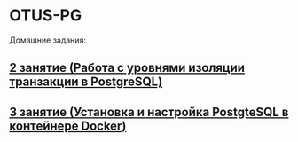 # OTUS-PG

Домашние задания:
## [2 занятие (Работа с уровнями изоляции транзакции в PostgreSQL)](homework_lesson2/report.md)
## [3 занятие (Установка и настройка PostgteSQL в контейнере Docker)](homework_lesson3/report.md)